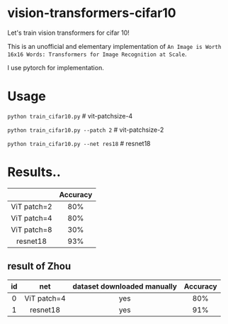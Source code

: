 # vision-transformers-cifar10
Let's train vision transformers for cifar 10! 

This is an unofficial and elementary implementation of `An Image is Worth 16x16 Words: Transformers for Image Recognition at Scale`.

I use pytorch for implementation.

# Usage
`python train_cifar10.py` # vit-patchsize-4

`python train_cifar10.py --patch 2` # vit-patchsize-2

`python train_cifar10.py --net res18` # resnet18

# Results..

|             | Accuracy |
|:-----------:|:--------:|
| ViT patch=2 |    80%    |
| ViT patch=4 |    80%   |
| ViT patch=8 |    30%   |
|   resnet18  |  93%  |

## result of Zhou
|id|net| dataset downloaded manually | Accuracy |
|:-----------:|:-----------:|:-----------:|:--------:|
|0| ViT patch=4 |    yes    |    80%    |
|1| resnet18 |    yes    |    91%    |
